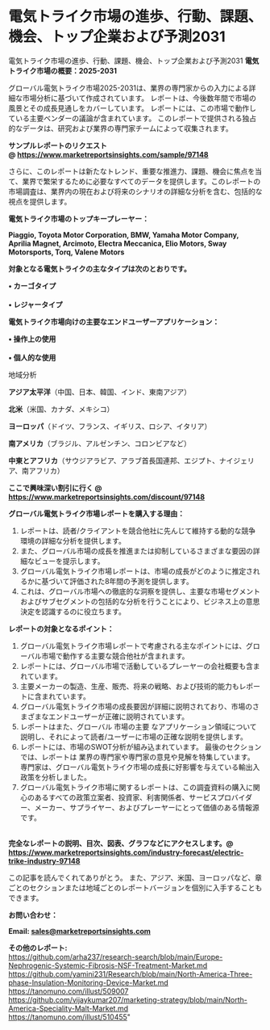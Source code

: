 # 電気トライク市場の進歩、行動、課題、機会、トップ企業および予測2031
電気トライク市場の進歩、行動、課題、機会、トップ企業および予測2031
<strong><b>電気トライク市場の概要：2025-2031</b></strong>

グローバル電気トライク市場2025-2031は、業界の専門家からの入力による詳細な市場分析に基づいて作成されています。 レポートは、今後数年間で市場の風景とその成長見通しをカバーしています。 レポートには、この市場で動作している主要ベンダーの議論が含まれています。 このレポートで提供される独占的なデータは、研究および業界の専門家チームによって収集されます。

<strong>サンプルレポートのリクエスト @ <a href=https://www.marketreportsinsights.com/sample/97148>https://www.marketreportsinsights.com/sample/97148</a></strong>

さらに、このレポートは新たなトレンド、重要な推進力、課題、機会に焦点を当て、業界で繁栄するために必要なすべてのデータを提供します。このレポートの市場調査は、業界内の現在および将来のシナリオの詳細な分析を含む、包括的な視点を提供します。

<strong>電気トライク市場のトップキープレーヤー：</strong>

<strong>Piaggio, Toyota Motor Corporation, BMW, Yamaha Motor Company, Aprilia Magnet, Arcimoto, Electra Meccanica, Elio Motors, Sway Motorsports, Torq, Valene Motors</strong>

<strong><b>対象となる電気トライクの主なタイプは次のとおりです。</b></strong>

<strong>• カーゴタイプ<br><br>• レジャータイプ</strong>

<strong><b>電気トライク市場向けの主要なエンドユーザーアプリケーション：</b></strong>

<strong>• 操作上の使用<br><br>• 個人的な使用</strong>

 地域分析

<strong><b>アジア太平洋</b></strong>（中国、日本、韓国、インド、東南アジア）

<strong><b>北米</b></strong>（米国、カナダ、メキシコ）

<strong><b>ヨーロッパ</b></strong>（ドイツ、フランス、イギリス、ロシア、イタリア）

<strong><b>南アメリカ</b></strong>（ブラジル、アルゼンチン、コロンビアなど）

<strong><b>中東とアフリカ</b></strong>（サウジアラビア、アラブ首長国連邦、エジプト、ナイジェリア、南アフリカ）

<strong>ここで興味深い割引に行く @ <a href=https://www.marketreportsinsights.com/discount/97148>https://www.marketreportsinsights.com/discount/97148</a></strong>

<strong><b>グローバル電気トライク市場レポートを購入する理由：</b></strong>
<ol>
  <li>レポートは、読者/クライアントを競合他社に先んじて維持する動的な競争環境の詳細な分析を提供します。</li>
  <li>また、グローバル市場の成長を推進または抑制しているさまざまな要因の詳細なビューを提示します。</li>
  <li>グローバル電気トライク市場レポートは、市場の成長がどのように推定されるかに基づいて評価された8年間の予測を提供します。</li>
  <li>これは、グローバル市場への徹底的な洞察を提供し、主要な市場セグメントおよびサブセグメントの包括的な分析を行うことにより、ビジネス上の意思決定を認識するのに役立ちます。</li>
</ol>
<strong><b>レポートの対象となるポイント：</b></strong>
<ol>
  <li>グローバル電気トライク市場レポートで考慮される主なポイントには、グローバル市場で動作する主要な競合他社が含まれます。</li>
  <li>レポートには、グローバル市場で活動しているプレーヤーの会社概要も含まれています。</li>
  <li>主要メーカーの製造、生産、販売、将来の戦略、および技術的能力もレポートに含まれています。</li>
  <li>グローバル電気トライク市場の成長要因が詳細に説明されており、市場のさまざまなエンドユーザーが正確に説明されています。</li>
  <li>レポートはまた、グローバル 市場の主要 なアプリケーション領域について説明し、それによって読者/ユーザーに市場の正確な説明を提供します。</li>
  <li>レポートには、市場のSWOT分析が組み込まれています。 最後のセクションでは、レポートは 業界の専門家や専門家の意見や見解を特集しています。 専門家は、グローバル電気トライク市場の成長に好影響を与えている輸出入政策を分析しました。</li>
  <li>グローバル電気トライク市場に関するレポートは、この調査資料の購入に関心のあるすべての政策立案者、投資家、利害関係者、サービスプロバイダー、メーカー、サプライヤー、およびプレーヤーにとって価値のある情報源です。</li>
</ol><br>
<strong>完全なレポートの説明、目次、図表、グラフなどにアクセスします。@ <a href=https://www.marketreportsinsights.com/industry-forecast/electric-trike-industry-97148>https://www.marketreportsinsights.com/industry-forecast/electric-trike-industry-97148</a></strong>

この記事を読んでくれてありがとう。 また、アジア、米国、ヨーロッパなど、章ごとのセクションまたは地域ごとのレポートバージョンを個別に入手することもできます。

<strong><b>お問い合わせ：</b></strong>

<strong>Email: </strong><a href=mailto:sales@marketreportsinsights.com><strong>sales@marketreportsinsights.com</strong></a>

<strong>その他のレポート:</strong>
<br>
<a href=https://github.com/arha237/research-search/blob/main/Europe-Nephrogenic-Systemic-Fibrosis-NSF-Treatment-Market.md>https://github.com/arha237/research-search/blob/main/Europe-Nephrogenic-Systemic-Fibrosis-NSF-Treatment-Market.md</a>
<br>
<a href=https://github.com/yamini231/Research/blob/main/North-America-Three-phase-Insulation-Monitoring-Device-Market.md>https://github.com/yamini231/Research/blob/main/North-America-Three-phase-Insulation-Monitoring-Device-Market.md</a>
<br>
<a href=https://tanomuno.com/illust/509007>https://tanomuno.com/illust/509007</a>
<br>
<a href=https://github.com/vijaykumar207/marketing-strategy/blob/main/North-America-Speciality-Malt-Market.md>https://github.com/vijaykumar207/marketing-strategy/blob/main/North-America-Speciality-Malt-Market.md</a>
<br>
<a href=https://tanomuno.com/illust/510455>https://tanomuno.com/illust/510455</a>"
